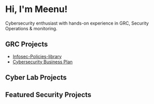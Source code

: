 # Hi, I'm Meenu! 
Cybersecurity enthusiast with hands-on experience in GRC, Security Operations & monitoring.

## GRC Projects
- [Infosec-Policies-library](https://github.com/meenuh7/Infosec-Policy-library.git)
- [Cybersecurity Business Plan](https://github.com/meenuh7/Cybersecurity-Business-Plan.git)

## Cyber Lab Projects

## Featured Security Projects

<!--
**meenuh7/meenuh7** is a ✨ _special_ ✨ repository because its `README.md` (this file) appears on your GitHub profile.

Here are some ideas to get you started:

- 🔭 I’m currently working on ...
- 🌱 I’m currently learning ...
- 👯 I’m looking to collaborate on ...
- 🤔 I’m looking for help with ...
- 💬 Ask me about ...
- 📫 How to reach me: ...
- 😄 Pronouns: ...
- ⚡ Fun fact: ...
-->

